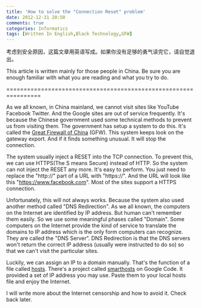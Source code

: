 ```yaml
---
title: 'How to solve the "Connection Reset" problem'
date: 2012-12-31 20:50
comments: true
categories: Informatics
tags: [Written In English,Black Technology,GFW]
---
```

考虑到安全原因，这篇文章用英语写成。如果你没有足够的勇气读完它，请自觉退出。

This article is written mainly for those people in China. Be sure you are enough familiar with what you are reading and what you try to do.

================================================================

As we all known, in China mainland, we cannot visit sites like YouTube Facebook Twitter. And the Google sites are out of service frequently. It's because the Chinese government used some technical methods to prevent us from visiting them. The government has setup a system to do this. It's called the [Great Firewall of China](https://en.wikipedia.org/wiki/Great_Firewall) (GFW). This system keeps look on the gateway export. And if it finds something unusual. It will stop the connection.

The system usually inject a RESET into the TCP connection. To prevent this, we can use HTTPS(The S means Secure) instead of HTTP. So the system can not inject the RESET any more. It's easy to perform. You just need to replace the "http://" part of a URL with "https://". And the URL will look like this "https://www.facebook.com". Most of the sites support a HTTPS connection.

Unfortunately, this will not always works. Because the system also used another method called "DNS Redirection". As we all known, the computers on the Internet are identified by IP address. But human can't remember them easily. So we use some meaningful phases called "Domain". Some computers on the Internet provide the kind of service to translate the domains to IP address which is the only form computers can recognize. They are called the "DNS Server". DNS Redirection is that the DNS servers won't return the correct IP address (usually were instructed to do so) so that we can't visit the particular sites.

Luckily, we can assign an IP to a domain manually. That's the function of a file called [hosts](https://en.wikipedia.org/wiki/Hosts_(file)). There's a project called [smarthosts](https://code.google.com/p/smarthosts/) on Google Code. It provided a set of IP address you may use. Paste them to your local hosts file and enjoy the Internet.

I will write more about the Internet censorship and how to avoid it. Check back later.

